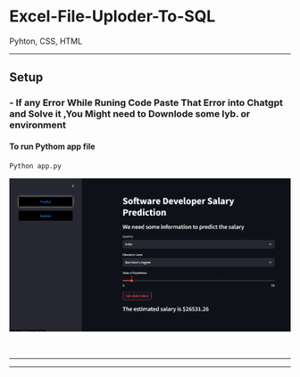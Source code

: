 # Excel-File-Uploder-To-SQL
Pyhton, CSS, HTML

_______________________________________________________________________________________________________________________________________________________________________________________________________
## Setup

### - If any Error While Runing Code Paste That Error into Chatgpt and Solve it ,You Might need to Downlode some lyb. or environment 

#### To run Pythom app file
```bash
Python app.py 
```


![Demo Image](https://github.com/smit012/ML-Salary-Prediction/blob/main/Prediction_page.png)

<br>
<hr>
<hr>
